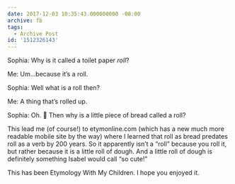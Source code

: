 ```yaml
---
date: 2017-12-03 10:35:43.000000000 -08:00
archive: fb
tags: 
  - Archive Post
id: '1512326143'
---
```


Sophia: Why is it called a toilet paper *roll*?

Me: Um...because it’s a roll.

Sophia: Well what is a roll then?

Me: A thing that’s rolled up. 

Sophia: Oh. 🤔 Then why is a little piece of bread called a roll?

This lead me (of course!) to etymonline.com (which has a new much more readable mobile site by the way) where I learned that roll as bread predates roll as a verb by 200 years. So it apparently isn’t a “roll” because you roll it, but rather because it is a little roll of dough. And a little roll of dough is definitely something Isabel would call “so cute!”

This has been Etymology With My Children. I hope you enjoyed it.
